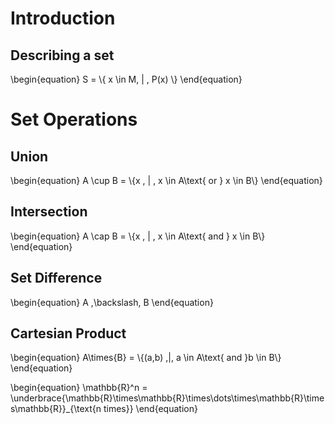 # Introduction

## Describing a set

\begin{equation}
S = \\{ x \in M\, | \, P(x) \\}
\end{equation}

# Set Operations

## Union

\begin{equation}
A \cup B = \\{x \, | \, x \in A\text{ or } x \in B\\}
\end{equation}

## Intersection

\begin{equation}
A \cap B = \\{x \, | \, x \in A\text{ and } x \in B\\}
\end{equation}

## Set Difference

\begin{equation}
A \,\backslash\, B
\end{equation}

## Cartesian Product

\begin{equation}
A\times{B} = \\{(a,b) \,|\, a \in A\text{ and }b \in B\\}
\end{equation}


\begin{equation}
\mathbb{R}^n = \underbrace{\mathbb{R}\times\mathbb{R}\times\dots\times\mathbb{R}\times\mathbb{R}}_{\text{n times}}
\end{equation}